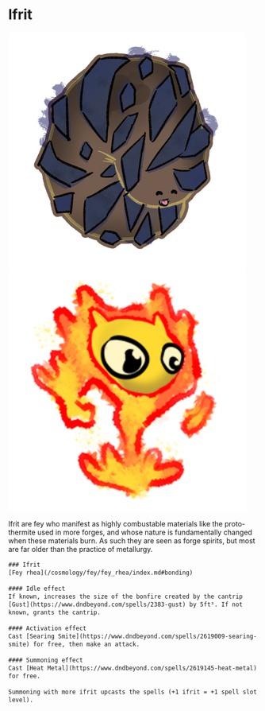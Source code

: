 # Ifrit

![Ifrit in its dormant state](ifrit-dormant.png)
![Ifrit once fired](ifrit-active.png)

Ifrit are fey who manifest as highly combustable materials like the proto-thermite used in more forges, and whose nature is fundamentally changed when these materials burn. As such they are seen as forge spirits, but most are far older than the practice of metallurgy.

```statblock:5e
### Ifrit
[Fey rhea](/cosmology/fey/fey_rhea/index.md#bonding)

#### Idle effect
If known, increases the size of the bonfire created by the cantrip [Gust](https://www.dndbeyond.com/spells/2383-gust) by 5ft³. If not known, grants the cantrip.

#### Activation effect
Cast [Searing Smite](https://www.dndbeyond.com/spells/2619009-searing-smite) for free, then make an attack.

#### Summoning effect
Cast [Heat Metal](https://www.dndbeyond.com/spells/2619145-heat-metal) for free. 

Summoning with more ifrit upcasts the spells (+1 ifrit = +1 spell slot level).
```